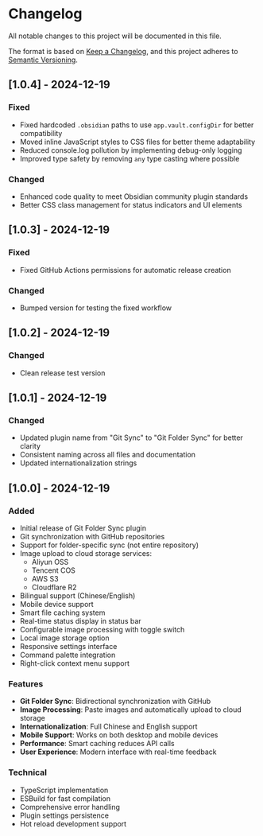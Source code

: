 # Changelog

All notable changes to this project will be documented in this file.

The format is based on [Keep a Changelog](https://keepachangelog.com/en/1.0.0/),
and this project adheres to [Semantic Versioning](https://semver.org/spec/v2.0.0.html).

## [1.0.4] - 2024-12-19

### Fixed
- Fixed hardcoded `.obsidian` paths to use `app.vault.configDir` for better compatibility
- Moved inline JavaScript styles to CSS files for better theme adaptability
- Reduced console.log pollution by implementing debug-only logging
- Improved type safety by removing `any` type casting where possible

### Changed
- Enhanced code quality to meet Obsidian community plugin standards
- Better CSS class management for status indicators and UI elements

## [1.0.3] - 2024-12-19

### Fixed
- Fixed GitHub Actions permissions for automatic release creation

### Changed
- Bumped version for testing the fixed workflow

## [1.0.2] - 2024-12-19

### Changed
- Clean release test version

## [1.0.1] - 2024-12-19

### Changed

- Updated plugin name from "Git Sync" to "Git Folder Sync" for better clarity
- Consistent naming across all files and documentation
- Updated internationalization strings

## [1.0.0] - 2024-12-19

### Added

- Initial release of Git Folder Sync plugin
- Git synchronization with GitHub repositories
- Support for folder-specific sync (not entire repository)
- Image upload to cloud storage services:
  - Aliyun OSS
  - Tencent COS
  - AWS S3
  - Cloudflare R2
- Bilingual support (Chinese/English)
- Mobile device support
- Smart file caching system
- Real-time status display in status bar
- Configurable image processing with toggle switch
- Local image storage option
- Responsive settings interface
- Command palette integration
- Right-click context menu support

### Features

- **Git Folder Sync**: Bidirectional synchronization with GitHub
- **Image Processing**: Paste images and automatically upload to cloud storage
- **Internationalization**: Full Chinese and English support
- **Mobile Support**: Works on both desktop and mobile devices
- **Performance**: Smart caching reduces API calls
- **User Experience**: Modern interface with real-time feedback

### Technical

- TypeScript implementation
- ESBuild for fast compilation
- Comprehensive error handling
- Plugin settings persistence
- Hot reload development support
